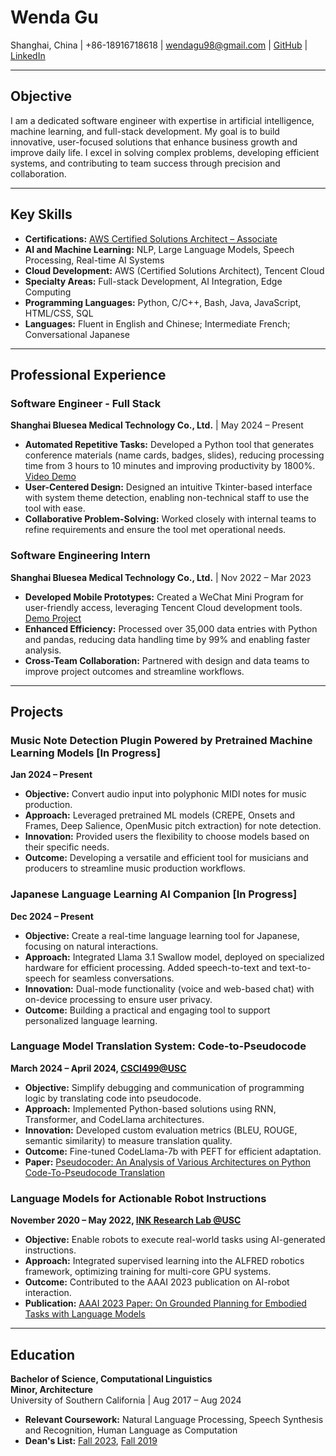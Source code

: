 # Wenda Gu  
Shanghai, China | +86-18916718618 | wendagu98@gmail.com | [GitHub](https://github.com/wenda-gu) | [LinkedIn](https://www.linkedin.com/in/wenda-gu/)

---

## Objective  
I am a dedicated software engineer with expertise in artificial intelligence, machine learning, and full-stack development. My goal is to build innovative, user-focused solutions that enhance business growth and improve daily life. I excel in solving complex problems, developing efficient systems, and contributing to team success through precision and collaboration.

---

## Key Skills  

- **Certifications:** [AWS Certified Solutions Architect – Associate](https://www.credly.com/badges/6c4b5208-4cfe-4d31-a4ab-986d102f6532/public_url)  
- **AI and Machine Learning:** NLP, Large Language Models, Speech Processing, Real-time AI Systems  
- **Cloud Development:** AWS (Certified Solutions Architect), Tencent Cloud
- **Specialty Areas:** Full-stack Development, AI Integration, Edge Computing  
- **Programming Languages:** Python, C/C++, Bash, Java, JavaScript, HTML/CSS, SQL  
- **Languages:** Fluent in English and Chinese; Intermediate French; Conversational Japanese  

---

## Professional Experience  

### Software Engineer - Full Stack   
**Shanghai Bluesea Medical Technology Co., Ltd.** | May 2024 – Present  

- **Automated Repetitive Tasks:** Developed a Python tool that generates conference materials (name cards, badges, slides), reducing processing time from 3 hours to 10 minutes and improving productivity by 1800%. [Video Demo]()  
- **User-Centered Design:** Designed an intuitive Tkinter-based interface with system theme detection, enabling non-technical staff to use the tool with ease.  
- **Collaborative Problem-Solving:** Worked closely with internal teams to refine requirements and ensure the tool met operational needs.  

### Software Engineering Intern  
**Shanghai Bluesea Medical Technology Co., Ltd.** | Nov 2022 – Mar 2023  

- **Developed Mobile Prototypes:** Created a WeChat Mini Program for user-friendly access, leveraging Tencent Cloud development tools. [Demo Project](https://github.com/wenda-gu/demo_mini_program)  
- **Enhanced Efficiency:** Processed over 35,000 data entries with Python and pandas, reducing data handling time by 99% and enabling faster analysis.  
- **Cross-Team Collaboration:** Partnered with design and data teams to improve project outcomes and streamline workflows.  

---

## Projects  

### Music Note Detection Plugin Powered by Pretrained Machine Learning Models [In Progress]  
**Jan 2024 – Present**  
- **Objective:** Convert audio input into polyphonic MIDI notes for music production.  
- **Approach:** Leveraged pretrained ML models (CREPE, Onsets and Frames, Deep Salience, OpenMusic pitch extraction) for note detection.  
- **Innovation:** Provided users the flexibility to choose models based on their specific needs.  
- **Outcome:** Developing a versatile and efficient tool for musicians and producers to streamline music production workflows.  

### Japanese Language Learning AI Companion [In Progress]  
**Dec 2024 – Present**  
- **Objective:** Create a real-time language learning tool for Japanese, focusing on natural interactions.  
- **Approach:** Integrated Llama 3.1 Swallow model, deployed on specialized hardware for efficient processing. Added speech-to-text and text-to-speech for seamless conversations.  
- **Innovation:** Dual-mode functionality (voice and web-based chat) with on-device processing to ensure user privacy.  
- **Outcome:** Building a practical and engaging tool to support personalized language learning.  

### Language Model Translation System: Code-to-Pseudocode  
**March 2024 – April 2024, [CSCI499@USC](https://swabhs.com/sp24-csci499-lm4nlp/)**  

- **Objective:** Simplify debugging and communication of programming logic by translating code into pseudocode.  
- **Approach:** Implemented Python-based solutions using RNN, Transformer, and CodeLlama architectures.  
- **Innovation:** Developed custom evaluation metrics (BLEU, ROUGE, semantic similarity) to measure translation quality.  
- **Outcome:** Fine-tuned CodeLlama-7b with PEFT for efficient adaptation.  
- **Paper:** [Pseudocoder: An Analysis of Various Architectures on Python Code-To-Pseudocode Translation](https://www.linkedin.com/in/wenda-gu/details/featured/1736414206055/)  

### Language Models for Actionable Robot Instructions  
**November 2020 – May 2022, [INK Research Lab @USC](https://inklab.usc.edu)**  

- **Objective:** Enable robots to execute real-world tasks using AI-generated instructions.  
- **Approach:** Integrated supervised learning into the ALFRED robotics framework, optimizing training for multi-core GPU systems.  
- **Outcome:** Contributed to the AAAI 2023 publication on AI-robot interaction.  
- **Publication:** [AAAI 2023 Paper: On Grounded Planning for Embodied Tasks with Language Models](https://arxiv.org/abs/2209.00465)  

---

## Education  

**Bachelor of Science, Computational Linguistics**  
**Minor, Architecture**  
University of Southern California | Aug 2017 – Aug 2024  

- **Relevant Coursework:** Natural Language Processing, Speech Synthesis and Recognition, Human Language as Computation  
- **Dean's List:** [Fall 2023](https://dornsife.usc.edu/deans-list/wp-content/uploads/sites/93/2024/06/Fall-2023-Dornsife-Deans-List-UDATE-06-27-24-1.pdf), [Fall 2019](https://dornsife.usc.edu/deans-list/wp-content/uploads/sites/93/2022/12/Fall-2019-Deans-List.pdf)